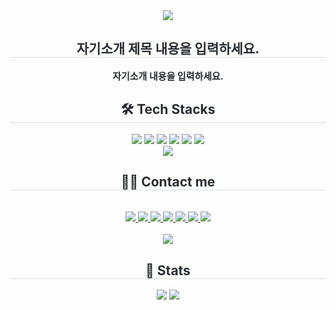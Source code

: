 <div align= "center">
    <img src="https://capsule-render.vercel.app/api?type=waving&color=ff69b4&height=240&text=Hello%20Word!&animation=&fontColor=ffffff& fontSize=90"/>
    </div>
    <div align= "center"> 
    <h2 style="border-bottom: 1px solid #d8dee4; color: #282d33;"> 자기소개 제목 내용을 입력하세요. </h2>  
    <div style="font-weight: 700; font-size: 15px; text-align: center; color: #282d33;"> 자기소개 내용을 입력하세요. </div> 
    </div>
    <div align= "center">
    <h2 style="border-bottom: 1px solid #d8dee4; color: #282d33;"> 🛠️ Tech Stacks </h2>
    <div style="margin: 0 auto; text-align: center;" align= "center"> 
        <img src="https://img.shields.io/badge/Windows10-0078D6?style=flat&logo=Windows10&logoColor=white"/>
        <img src="https://img.shields.io/badge/Visualstudio-5C2D91?style=flat&logo=Visualstudio&logoColor=white"/>
        <img src="https://img.shields.io/badge/PyCharm-000000?style=flat&logo=PyCharm&logoColor=white"/>
        <img src="https://img.shields.io/badge/python-3776AB?style=flat&logo=python&logoColor=white"/>
        <img src="https://img.shields.io/badge/Node.js-339933?style=flat&logo=Node.js&logoColor=white"/>
        <img src="https://img.shields.io/badge/MySQL-4479A1?style=flat&logo=MySQL&logoColor=white"/>
        <img src="https://img.shields.io/badge/Vue.js-4FC08D?style=flat&logo=Vue.js&logoColor=whitek"/>
        <img src="https://img.shields.io/badge/Bootstrap-7952B3?style=flat&logo=Bootstrap&logoColor=white">
        <img src="https://img.shields.io/badge/Django-092E20?style=flat&logo=Django&logoColor=white">
        <img src="https://img.shields.io/badge/Discord-5865F2?style=flat&logo=Discord&logoColor=white">
        <img src="https://img.shields.io/badge/Figma-F24E1E?style=flat&logo=Figma&logoColor=white">
        <img src="https://img.shields.io/badge/Github-181717?style=flat&logo=Github&logoColor=white">
        <img src="https://img.shields.io/badge/NGINX-009639?style=flat&logo=NGINX&logoColor=white"/>
        <img src="https://img.shields.io/badge/FastAPI-009688?style=flat&logo=FastAPI&logoColor=white"/>
        <img src="https://img.shields.io/badge/CentOS-262577?style=flat&logo=CentOS&logoColor=white"/>
        <img src="https://img.shields.io/badge/OpenAI-412991?style=flat&logo=OpenAI&logoColor=white"/>
        <img src="https://img.shields.io/badge/Notion-000000?style=flat&logo=Notion&logoColor=white">
        <br/><img src="https://img.shields.io/badge/Slack-4A154B?style=flat&logo=Slack&logoColor=white">
        </div>
    </div>
    <div align= "center">
    <h2 style="border-bottom: 1px solid #d8dee4; color: #282d33;"> 🧑‍💻 Contact me </h2> <br> 
    <div align= "center"> 
        <a href=https://www.notion.so/9508031bd5054ac1832661ce1c8e5598?pvs=4> 
        <img src="https://img.shields.io/badge/Notion-000000?style=flat&logo=Notion&logoColor=white&link=https://www.notion.so/9508031bd5054ac1832661ce1c8e5598?pvs=4"> </a>
        <a href=mailto:https://mail.google.com/mail/u/0/#inbox?compose=new> 
        <img src="https://img.shields.io/badge/Gmail-EA4335?style=flat&logo=Gmail&logoColor=white&link=mailto:https://mail.google.com/mail/u/0/#inbox?compose=new"> </a>
        <a href=https://www.facebook.com/?locale=ko_KR> 
        <img src="https://img.shields.io/badge/Facebook-1877F2?style=flat&logo=Facebook&logoColor=white&link=https://www.facebook.com/?locale=ko_KR"> </a>
        <a href=https://www.instagram.com/> 
        <img src="https://img.shields.io/badge/Instagram-E4405F?style=flat&logo=Instagram&logoColor=white&link=https://www.instagram.com/"> </a>
        <a href=https://velog.io/> 
        <img src="https://img.shields.io/badge/Velog-20C997?style=flat&logo=Velog&logoColor=white&link=https://velog.io/"> </a>
        <a href=https://blog.naver.com/hjy0859> 
        <img src="https://img.shields.io/badge/Naver-03C75A?style=flat&logo=Naver&logoColor=white&link=https://blog.naver.com/hjy0859"> </a>
        <a href=https://www.tistory.com/> 
        <img src="https://img.shields.io/badge/Tistory-000000?style=flat&logo=Tistory&logoColor=white&link=https://www.tistory.com/"> 
        </a>
    </div>  
    <br> 
    <div align= "center"> <a href="https://hits.seeyoufarm.com"> 
    <img src="https://hits.seeyoufarm.com/api/count/incr/badge.svg?url=https%3A%2F%2Fgithub.com%2FHeoWooYoung%2F&count_bg=%23000000&title_bg=%23000000&icon=github.svg&icon_color=%23FFFFFF&title=GitHub&edge_flat=false"/></a>
       </div> 
    </div>
    <div align= "center"> 
    <h2 style="border-bottom: 1px solid #d8dee4; color: #282d33;"> 🏅 Stats </h2> <div align= "center">
    <img src="https://github-readme-stats.vercel.app/api?username=HeoWooYoung&bg_color=180,ffc0cb,00000000&title_color=ffffff&text_color=ffffff"/>
    <img src="https://github-readme-stats.vercel.app/api/top-langs/?username=HeoWooYoung&layout=compact&bg_color=180,ffc0cb,00000000&title_color=ffffff&text_color=ffffff"/> 
    </div> 
</div>
